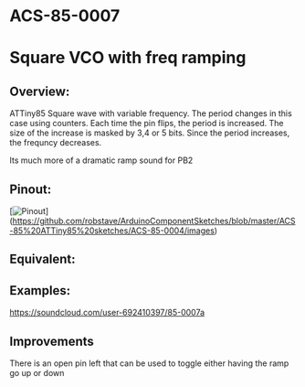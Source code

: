 # ACS-85-0007
Square VCO with freq ramping
==============

## Overview:
ATTiny85  Square wave with variable frequency.
The period changes in this case using counters. Each time the pin flips, the period is increased. The size of the increase is masked by 3,4 or 5 bits. Since the period increases, the frequncy decreases.  

Its much more of a dramatic ramp sound for PB2
 

## Pinout:
[![Pinout](https://github.com/robstave/ArduinoComponentSketches/blob/master/ACS-85%20ATTiny85%20sketches/ACS-85-0007/images/ACS-85-0007.png)] (https://github.com/robstave/ArduinoComponentSketches/blob/master/ACS-85%20ATTiny85%20sketches/ACS-85-0004/images)

## Equivalent:

## Examples:

https://soundcloud.com/user-692410397/85-0007a

## Improvements

There is an open pin left that can be used to toggle either having the ramp go up  or down
